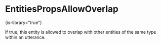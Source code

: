 # EntitiesPropsAllowOverlap

{is-library="true"}

<snippet id="EntitiesPropsAllowOverlap_snippet">

 If true, this entity is allowed to overlap with other entities of the same type within an utterance.

</snippet>
